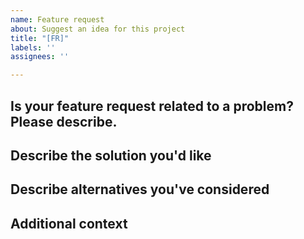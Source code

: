 ```yaml
---
name: Feature request
about: Suggest an idea for this project
title: "[FR]"
labels: ''
assignees: ''

---
```

<!--- Provide a general summary of the issue in the Title above -->

## Is your feature request related to a problem? Please describe.
<!-- A clear and concise description of what the problem is. Ex. I'm always frustrated when [...] -->

## Describe the solution you'd like
<!-- A clear and concise description of what you want to happen. -->

## Describe alternatives you've considered
<!-- A clear and concise description of any alternative solutions or features you've considered. -->

## Additional context
<!-- Add any other context or screenshots about the feature request here. -->